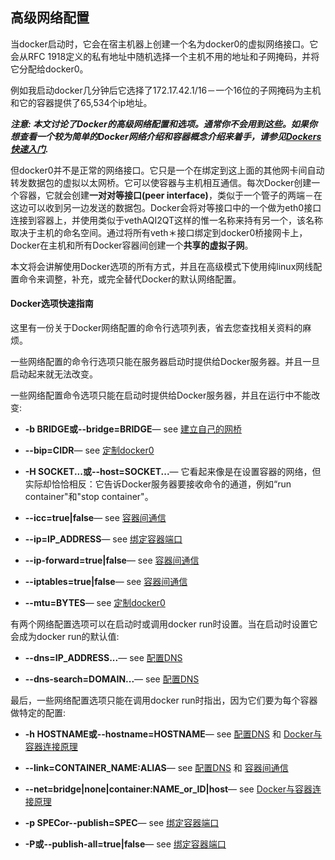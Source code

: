 ## 高级网络配置

当docker启动时，它会在宿主机器上创建一个名为docker0的虚拟网络接口。它会从RFC 1918定义的私有地址中随机选择一个主机不用的地址和子网掩码，并将它分配给docker0。

例如我启动docker几分钟后它选择了172.17.42.1/16－一个16位的子网掩码为主机和它的容器提供了65,534个ip地址。

***注意: 本文讨论了Docker的高级网络配置和选项。通常你不会用到这些。如果你想查看一个较为简单的Docker网络介绍和容器概念介绍来着手，请参见[Dockers快速入门](chapter_fastlearn/README.md).***

但docker0并不是正常的网络接口。它只是一个在绑定到这上面的其他网卡间自动转发数据包的虚拟以太网桥。它可以使容器与主机相互通信。每次Docker创建一个容器，它就会创建**一对对等接口(peer interface)**，类似于一个管子的两端－在这边可以收到另一边发送的数据包。Docker会将对等接口中的一个做为eth0接口连接到容器上，并使用类似于vethAQI2QT这样的惟一名称来持有另一个，该名称取决于主机的命名空间。通过将所有veth＊接口绑定到docker0桥接网卡上，Docker在主机和所有Docker容器间创建一个**共享的虚拟子网**。

本文将会讲解使用Docker选项的所有方式，并且在高级模式下使用纯linux网线配置命令来调整，补充，或完全替代Docker的默认网络配置。

#### Docker选项快速指南


这里有一份关于Docker网络配置的命令行选项列表，省去您查找相关资料的麻烦。

一些网络配置的命令行选项只能在服务器启动时提供给Docker服务器。并且一旦启动起来就无法改变。

一些网络配置命令选项只能在启动时提供给Docker服务器，并且在运行中不能改变:

* **-b BRIDGE或--bridge=BRIDGE**— see    [建立自己的网桥](pro_docker0.md)

* **--bip=CIDR**— see    [定制docker0](pro_docker0.md)

* **-H SOCKET...或--host=SOCKET...**—   它看起来像是在设置容器的网络，但实际却恰恰相反：它告诉Docker服务器要接收命令的通道，例如“run container"和"stop container"。

* **--icc=true|false**— see    [容器间通信](pro_link_containers.md)

* **--ip=IP_ADDRESS**— see    [绑定容器端口](pro_bind_port.md)

* **--ip-forward=true|false**— see    [容器间通信](pro_link_containers.md)

* **--iptables=true|false**— see   [容器间通信](pro_link_containers.md)

* **--mtu=BYTES**— see    [定制docker0](pro_docker0.md)

有两个网络配置选项可以在启动时或调用docker run时设置。当在启动时设置它会成为docker run的默认值:

* **--dns=IP_ADDRESS...**— see    [配置DNS](pro_DNS.md)

* **--dns-search=DOMAIN...**— see    [配置DNS](pro_DNS.md)

最后，一些网络配置选项只能在调用docker run时指出，因为它们要为每个容器做特定的配置:

* **-h HOSTNAME或--hostname=HOSTNAME**— see    [配置DNS](pro_DNS.md) 和  [Docker与容器连接原理]()

* **--link=CONTAINER_NAME:ALIAS**— see   [配置DNS](pro_DNS.md)  和
[容器间通信](pro_link_containers.md)

* **--net=bridge|none|container:NAME_or_ID|host**— see   [Docker与容器连接原理]()

* **-p SPECor--publish=SPEC**— see    [绑定容器端口](pro_bind_port.md)

* **-P或--publish-all=true|false**— see    [绑定容器端口](pro_bind_port.md)


